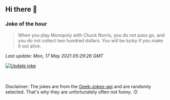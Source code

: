 ## Hi there 👋

### Joke of the hour
<!-- joke -->
>When you play Monopoly with Chuck Norris, you do not pass go, and you do not collect two hundred dollars. You will be lucky if you make it out alive.
<!-- /joke -->

*Last update: Mon, 17 May 2021 05:29:26 GMT*

[![Update joke](https://github.com/nclskfm/nclskfm/actions/workflows/joke.yml/badge.svg)](https://github.com/nclskfm/nclskfm/actions/workflows/joke.yml)

<br><br>
Disclaimer: The jokes are from the [Geek-Jokes-api](https://github.com/sameerkumar18/geek-joke-api) and are randomly selected. That's why they are unfortunately often not funny. :D
